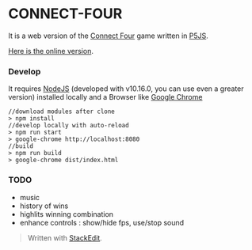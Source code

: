 CONNECT-FOUR
============

It is a web version of the [Connect Four](https://en.wikipedia.org/wiki/Connect_Four) game written in [P5JS](https://p5js.org/).

[Here is the online version](https://toto-castaldi.github.io/connect-four/index.html).

### Develop

It requires [NodeJS](https://nodejs.org/) (developed with v10.16.0, you can use even a greater version) installed locally and a Browser like [Google Chrome](https://www.google.com/chrome/)

    //download modules after clone
    > npm install
    //develop locally with auto-reload
    > npm run start
    > google-chrome http://localhost:8080
    //build
    > npm run build
    > google-chrome dist/index.html
    
### TODO

* music
* history of wins
* highlits winning combination
* enhance controls : show/hide fps, use/stop sound


> Written with [StackEdit](https://stackedit.io/).

